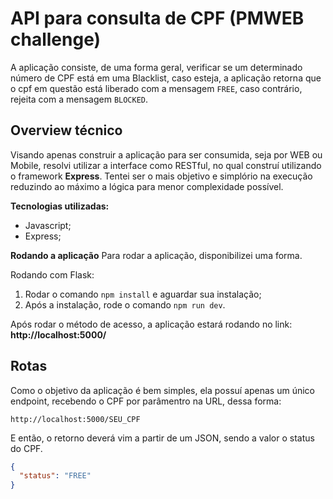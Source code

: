 # API para consulta de CPF (PMWEB challenge)

A aplicação consiste, de uma forma geral, verificar se um determinado número de CPF está em uma Blacklist, caso esteja, a aplicação retorna que o cpf em questão está liberado com a mensagem `FREE`, caso contrário, rejeita com a mensagem `BLOCKED`.


## Overview técnico

Visando apenas construir a aplicação para ser consumida, seja por WEB ou Mobile, resolvi utilizar a interface como RESTful, no qual construí utilizando o framework **Express**.
Tentei ser o mais objetivo e simplório na execução reduzindo ao máximo a lógica para menor complexidade possível.

**Tecnologias utilizadas:**

- Javascript;
- Express;

**Rodando a aplicação**
Para rodar a aplicação, disponibilizei uma forma.

Rodando com Flask:

1. Rodar o comando `npm install` e aguardar sua instalação;
2. Após a instalação, rode o comando `npm run dev`.

Após rodar o método de acesso, a aplicação estará rodando no link: **http://localhost:5000/**

## Rotas

Como o objetivo da aplicação é bem simples, ela possuí apenas um único endpoint, recebendo o CPF por parâmentro na URL, dessa forma:

```http
http://localhost:5000/SEU_CPF

```

E então, o retorno deverá vim a partir de um JSON, sendo a valor o status do CPF.
```json
{
  "status": "FREE"
}
```
